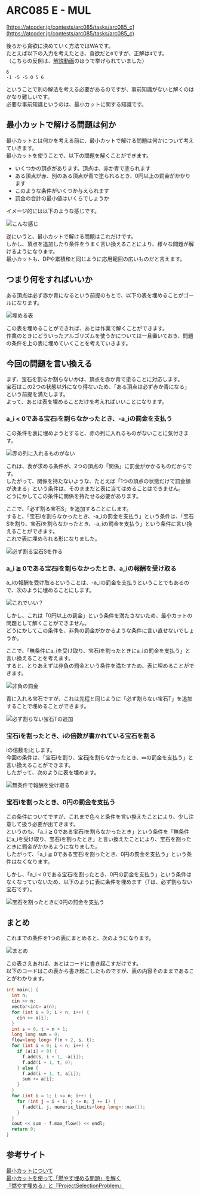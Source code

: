 # ARC085 E - MUL

[https://atcoder.jp/contests/arc085/tasks/arc085_c](https://atcoder.jp/contests/arc085/tasks/arc085_c)

後ろから貪欲に決めていく方法ではWAです。  
たとえば以下の入力を考えたとき、貪欲だと`0`ですが、正解は`4`です。  
（こちらの反例は、[解説動画](https://www.youtube.com/watch?v=D81e49n4Byc&t=2740s)のほうで挙げられていました）

```
6
-1 -5 -5 0 5 6
```

ということで別の解法を考える必要があるのですが、事前知識がないと解くのはかなり難しいです。  
必要な事前知識というのは、最小カットに関する知識です。

## 最小カットで解ける問題は何か

最小カットとは何かを考える前に、最小カットで解ける問題は何かについて考えていきます。  
最小カットを使うことで、以下の問題を解くことができます。

* いくつかの頂点があります。頂点は、赤か青で塗られます
* ある頂点が赤、別のある頂点が青で塗られるとき、0円以上の罰金がかかります
* このような条件がいくつか与えられます
* 罰金の合計の最小値はいくらでしょうか

イメージ的には以下のような感じです。

![こんな感じ](arc085_e_001.svg)

逆にいうと、最小カットで解ける問題はこれだけです。  
しかし、頂点を追加したり条件をうまく言い換えることにより、様々な問題が解けるようになります。  
最小カットも、DPや累積和と同じように応用範囲の広いものだと言えます。

## つまり何をすればいいか

ある頂点は必ず赤か青になるという前提のもとで、以下の表を埋めることがゴールになります。

![埋める表](arc085_e_004.svg)

この表を埋めることができれば、あとは作業で解くことができます。  
作業のときにどういったアルゴリズムを使うかについては一旦置いておき、問題の条件を上の表に埋めていくことを考えていきます。  

## 今回の問題を言い換える

まず、宝石を割るか割らないかは、頂点を赤か青で塗ることに対応します。  
宝石はこの2つの状態以外になり得ないため、「ある頂点は必ず赤か青になる」という前提を満たします。  
よって、あとは表を埋めることだけを考えればいいことになります。  

### a_i < 0である宝石iを割らなかったとき、-a_iの罰金を支払う

この条件を表に埋めようとすると、赤の列に入れるものがないことに気付きます。

![赤の列に入れるものがない](arc085_e_007.svg)

これは、表が求める条件が、2つの頂点の「関係」に罰金がかかるものだからです。  
したがって、関係を持たないような、たとえば「1つの頂点の状態だけで罰金額が決まる」という条件は、そのままだと表に当てはめることはできません。  
どうにかしてこの条件に関係を持たせる必要があります。

ここで、「必ず割る宝石S」を追加することにします。  
すると、「宝石iを割らなかったとき、-a_iの罰金を支払う」という条件は、「宝石Sを割り、宝石iを割らなかったとき、-a_iの罰金を支払う」という条件に言い換えることができます。  
これで表に埋められる形になりました。

![必ず割る宝石Sを作る](arc085_e_006.svg)

### a_i ≧ 0である宝石iを割らなかったとき、a_iの報酬を受け取る

a_iの報酬を受け取るということは、-a_iの罰金を支払うということでもあるので、次のように埋めることにします。

![これでいい？](arc085_e_008.svg)

しかし、これは「0円以上の罰金」という条件を満たさないため、最小カットの問題として解くことができません。  
どうにかしてこの条件を、非負の罰金がかかるような条件に言い直せないでしょうか。

ここで、「無条件にa_iを受け取り、宝石iを割ったときにa_iの罰金を支払う」と言い換えることを考えます。  
すると、とりあえずは非負の罰金という条件を満たすため、表に埋めることができます。

![非負の罰金](arc085_e_010.svg)

青に入れる宝石ですが、これは先程と同じように「必ず割らない宝石T」を追加することで埋めることができます。

![必ず割らない宝石Tの追加](arc085_e_011.svg)

### 宝石iを割ったとき、iの倍数が書かれている宝石を割る

iの倍数をjとします。  
今回の条件は、「宝石iを割り、宝石jを割らなかったとき、∞の罰金を支払う」と言い換えることができます。  
したがって、次のように表を埋めます。

![無条件で報酬を受け取る](arc085_e_012.svg)

### 宝石iを割ったとき、0円の罰金を支払う

この条件についてですが、これまで色々と条件を言い換えたことにより、少し注意して扱う必要が出てきます。  
というのも、「a_i ≧ 0である宝石iを割らなかったとき」という条件を「無条件にa_iを受け取り、宝石iを割ったとき」と言い換えたことにより、宝石を割ったときに罰金がかかるようになりました。  
したがって、「a_i ≧ 0である宝石iを割ったとき、0円の罰金を支払う」という条件はなくなります。

しかし、「a_i < 0である宝石iを割ったとき、0円の罰金を支払う」という条件はなくなっていないため、以下のように表に条件を埋めます（Tは、必ず割らない宝石です）。

![宝石を割ったときに0円の罰金を支払う](arc085_e_013.svg)

## まとめ

これまでの条件を1つの表にまとめると、次のようになります。

![まとめ](arc085_e_014.svg)

この表さえあれば、あとはコードに書き起こすだけです。  
以下のコードはこの表から書き起こしたものですが、表の内容そのままであることがわかります。

```cpp
int main() {
  int n;
  cin >> n;
  vector<int> a(n);
  for (int i = 0; i < n; i++) {
    cin >> a[i];
  }
  int s = 0, t = n + 1;
  long long sum = 0;
  flow<long long> f(n + 2, s, t);
  for (int i = 0; i < n; i++) {
    if (a[i] < 0) {
      f.add(s, i + 1, -a[i]);
      f.add(i + 1, t, 0);
    } else {
      f.add(i + 1, t, a[i]);
      sum += a[i];
    }
  }
  for (int i = 1; i <= n; i++) {
    for (int j = i + i; j <= n; j += i) {
      f.add(i, j, numeric_limits<long long>::max());
    }
  }
  cout << sum - f.max_flow() << endl;
  return 0;
}
```

## 参考サイト

[最小カットについて](http://yosupo.hatenablog.com/entry/2015/03/31/134336)  
[最小カットを使って「燃やす埋める問題」を解く](https://www.slideshare.net/shindannin/project-selection-problem)  
[『燃やす埋める』と『ProjectSelectionProblem』](http://tokoharuland.hateblo.jp/entry/2017/11/12/234636)
